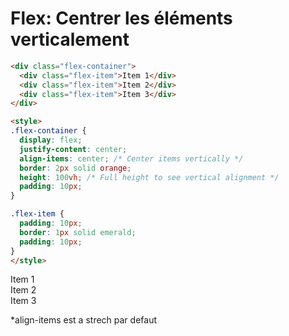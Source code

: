 <div w-full h-full>
    <div>
        <h1 pb-4 text-gradient-css font-mono text-2xl >Flex: Centrer les éléments verticalement</h1>
    </div>
    <div grid="~ cols-2 gap-4">
<div>

```html
<div class="flex-container">
  <div class="flex-item">Item 1</div>
  <div class="flex-item">Item 2</div>
  <div class="flex-item">Item 3</div>
</div>

<style>
.flex-container {
  display: flex;
  justify-content: center;
  align-items: center; /* Center items vertically */
  border: 2px solid orange;
  height: 100vh; /* Full height to see vertical alignment */
  padding: 10px;
}

.flex-item {
  padding: 10px;
  border: 1px solid emerald;
  padding: 10px;
}
</style>
```
</div>
<div>
    <div flex="~ justify-center items-center" border-2 border-orange h-89 mt-1 p-2>
      <div border-1 border-emerald p-2>Item 1</div>
      <div border-1 border-emerald p-2>Item 2</div>
      <div border-1 border-emerald p-2>Item 3</div>
    </div>
    <p mt-3 italic text-color-primary>*align-items est a strech par defaut</p>
</div>
</div>
</div>


